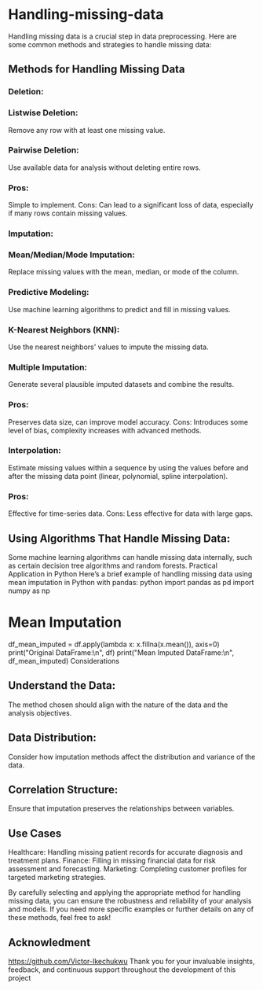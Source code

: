 # Handling-missing-data
Handling missing data is a crucial step in data preprocessing. Here are some common methods and strategies to handle missing data:

## Methods for Handling Missing Data
### Deletion:
### Listwise Deletion:
Remove any row with at least one missing value.
### Pairwise Deletion: 
Use available data for analysis without deleting entire rows.
### Pros: 
Simple to implement. Cons: Can lead to a significant loss of data, especially if many rows contain missing values.
### Imputation:
### Mean/Median/Mode Imputation:
Replace missing values with the mean, median, or mode of the column.
### Predictive Modeling: 
Use machine learning algorithms to predict and fill in missing values.
### K-Nearest Neighbors (KNN): 
Use the nearest neighbors' values to impute the missing data.
### Multiple Imputation: 
Generate several plausible imputed datasets and combine the results.
### Pros:
Preserves data size, can improve model accuracy. Cons: Introduces some level of bias, complexity increases with advanced methods.
### Interpolation:
Estimate missing values within a sequence by using the values before and after the missing data point (linear, polynomial, spline interpolation).
### Pros:
Effective for time-series data. Cons: Less effective for data with large gaps.
## Using Algorithms That Handle Missing Data:
Some machine learning algorithms can handle missing data internally, such as certain decision tree algorithms and random forests.
Practical Application in Python
Here’s a brief example of handling missing data using mean imputation in Python with pandas:
python
import pandas as pd
import numpy as np

# Mean Imputation
df_mean_imputed = df.apply(lambda x: x.fillna(x.mean()), axis=0)
print("Original DataFrame:\n", df)
print("Mean Imputed DataFrame:\n", df_mean_imputed)
Considerations
## Understand the Data:
The method chosen should align with the nature of the data and the analysis objectives.
## Data Distribution:
Consider how imputation methods affect the distribution and variance of the data.
## Correlation Structure: 
Ensure that imputation preserves the relationships between variables.

## Use Cases
Healthcare: Handling missing patient records for accurate diagnosis and treatment plans.
Finance: Filling in missing financial data for risk assessment and forecasting.
Marketing: Completing customer profiles for targeted marketing strategies.

By carefully selecting and applying the appropriate method for handling missing data, you can ensure the robustness and reliability of your analysis and models. If you need more specific examples or further details on any of these methods, feel free to ask!

## Acknowledment
https://github.com/Victor-Ikechukwu Thank you for your invaluable insights, feedback, and continuous support throughout the development of this project
